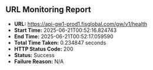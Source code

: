 ## URL Monitoring Report

- **URL:** https://api-gw1-prod1.fisglobal.com/gw/v1/health
- **Start Time:** 2025-06-21T00:52:16.824743
- **End Time:** 2025-06-21T00:52:17.059590
- **Total Time Taken:** 0.234847 seconds
- **HTTP Status Code:** 200
- **Status:** Success
- **Failure Reason:** N/A
